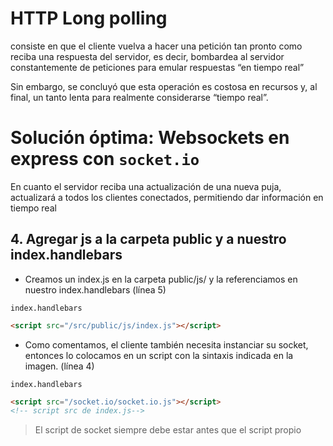 # HTTP Long polling

consiste en que el cliente vuelva a hacer una petición tan pronto como reciba una respuesta del servidor, es decir, bombardea al servidor constantemente de peticiones para emular respuestas “en tiempo real”

Sin embargo, se concluyó que esta operación es costosa en recursos y, al final, un tanto lenta para realmente considerarse “tiempo real”.

# Solución óptima: Websockets en express con `socket.io`

En cuanto el servidor reciba una actualización de una nueva puja, actualizará a todos los clientes conectados, permitiendo dar información en tiempo real

## 4. Agregar js a la carpeta public y a nuestro index.handlebars

- Creamos un index.js en la carpeta public/js/ y la referenciamos en nuestro index.handlebars (línea 5)

`index.handlebars`
```html
<script src="/src/public/js/index.js"></script>
```

- Como comentamos, el cliente también necesita instanciar su socket, entonces lo colocamos en un script con la sintaxis indicada en la imagen. (línea 4)

`index.handlebars`
```html
<script src="/socket.io/socket.io.js"></script>
<!-- script src de index.js-->
```
> El script de socket siempre debe estar antes que el script propio
